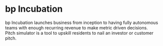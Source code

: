 bp Incubation
===

bp Incubation launches business from inception to having fully autonomous teams with enough recurring revenue to make metric driven decisions.  
Pitch simulator is a tool to upskill residents to nail an investor or customer pitch.
